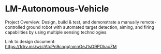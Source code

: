 # LM-Autonomous-Vehicle

Project Overview: Design, build & test, and demonstrate a manually remote-controlled ground robot with automated target detection, aiming, and firing capabilities by using multiple sensing technologies

Link to design document:
https://1drv.ms/w/s!AtcPn9cnqqInmnGeJ1sO9POhacZM
